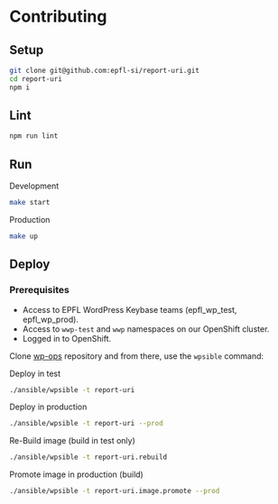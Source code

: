 # Contributing

## Setup

```bash
git clone git@github.com:epfl-si/report-uri.git
cd report-uri
npm i
```

## Lint

```bash
npm run lint
```

## Run

Development

```bash
make start
```

Production

```bash
make up
```

## Deploy

### Prerequisites

- Access to EPFL WordPress Keybase teams (epfl_wp_test, epfl_wp_prod).
- Access to `wwp-test` and `wwp` namespaces on our OpenShift cluster.
- Logged in to OpenShift.

Clone [wp-ops](https://github.com/epfl-si/wp-ops) repository and from there, use the `wpsible` command:

Deploy in test

```bash
./ansible/wpsible -t report-uri
```

Deploy in production

```bash
./ansible/wpsible -t report-uri --prod
```

Re-Build image (build in test only)

```bash
./ansible/wpsible -t report-uri.rebuild
```

Promote image in production (build)

```bash
./ansible/wpsible -t report-uri.image.promote --prod
```
